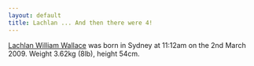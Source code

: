 ```yaml
---
layout: default
title: Lachlan ... And then there were 4!
---
```

				
[Lachlan William Wallace](http://www.lachlanwallace.com/) was born in Sydney at
11:12am on the 2nd March 2009. Weight 3.62kg (8lb), height 54cm.
